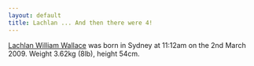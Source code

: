 ```yaml
---
layout: default
title: Lachlan ... And then there were 4!
---
```

				
[Lachlan William Wallace](http://www.lachlanwallace.com/) was born in Sydney at
11:12am on the 2nd March 2009. Weight 3.62kg (8lb), height 54cm.
